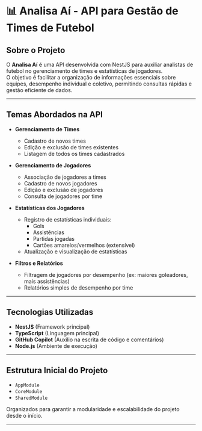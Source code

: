 # 📊 Analisa Aí - API para Gestão de Times de Futebol

## Sobre o Projeto

O **Analisa Aí** é uma API desenvolvida com NestJS para auxiliar analistas de futebol no gerenciamento de times e estatísticas de jogadores.  
O objetivo é facilitar a organização de informações essenciais sobre equipes, desempenho individual e coletivo, permitindo consultas rápidas e gestão eficiente de dados.

---

## Temas Abordados na API

- **Gerenciamento de Times**  
  - Cadastro de novos times
  - Edição e exclusão de times existentes
  - Listagem de todos os times cadastrados

- **Gerenciamento de Jogadores**  
  - Associação de jogadores a times
  - Cadastro de novos jogadores
  - Edição e exclusão de jogadores
  - Consulta de jogadores por time

- **Estatísticas dos Jogadores**  
  - Registro de estatísticas individuais:
    - Gols
    - Assistências
    - Partidas jogadas
    - Cartões amarelos/vermelhos (extensível)
  - Atualização e visualização de estatísticas

- **Filtros e Relatórios**  
  - Filtragem de jogadores por desempenho (ex: maiores goleadores, mais assistências)
  - Relatórios simples de desempenho por time

---

## Tecnologias Utilizadas

- **NestJS** (Framework principal)
- **TypeScript** (Linguagem principal)
- **GitHub Copilot** (Auxílio na escrita de código e comentários)
- **Node.js** (Ambiente de execução)

---

## Estrutura Inicial do Projeto

- `AppModule`
- `CoreModule`
- `SharedModule`

Organizados para garantir a modularidade e escalabilidade do projeto desde o início.

---
